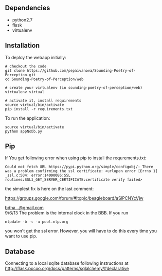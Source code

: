 Dependencies
------------

 * python2.7
 * flask
 * virtualenv

Installation
------------

To deploy the webapp initially:
```
# checkout the code
git clone https://github.com/pepaivanova/Sounding-Poetry-of-Perception.git
cd Sounding-Poetry-of-Perception/web

# create your virtualenv (in sounding-poetry-of-perception/web)
virtualenv virtual

# activate it, install requirements
source virtual/bin/activate
pip install -r requirements.txt
```

To run the application:

```
source virtual/bin/activate
python appNoDb.py
```

Pip
---

If You get following error when using pip to install the requrements.txt:
```
Could not fetch URL https://pypi.python.org/simple/configobj/: There was a problem confirming the ssl certificate: <urlopen error [Errno 1] _ssl.c:504: error:14090086:SSL routines:SSL3_GET_SERVER_CERTIFICATE:certificate verify failed>
```
the simplest fix is here on the last comment:

https://groups.google.com/forum/#!topic/beagleboard/aSlPCNYcVjw

bdha...@gmail.com 	
9/6/13
The problem is the internal clock in the BBB. 
If you run 
```
ntpdate -b -s -u pool.ntp.org
```
you won't get the ssl error. However, you will have to do this every time you want to use pip. 


Database
--------

Connecting to a local sqlite database following instructions at
http://flask.pocoo.org/docs/patterns/sqlalchemy/#declarative


